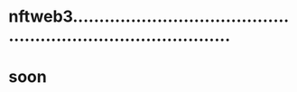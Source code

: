 # nftweb3...................................................................................
# soon
